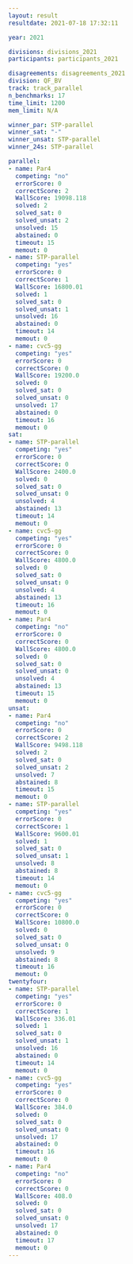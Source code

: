 ```yaml
---
layout: result
resultdate: 2021-07-18 17:32:11

year: 2021

divisions: divisions_2021
participants: participants_2021

disagreements: disagreements_2021
division: QF_BV
track: track_parallel
n_benchmarks: 17
time_limit: 1200
mem_limit: N/A

winner_par: STP-parallel
winner_sat: "-"
winner_unsat: STP-parallel
winner_24s: STP-parallel

parallel:
- name: Par4
  competing: "no"
  errorScore: 0
  correctScore: 2
  WallScore: 19098.118
  solved: 2
  solved_sat: 0
  solved_unsat: 2
  unsolved: 15
  abstained: 0
  timeout: 15
  memout: 0
- name: STP-parallel
  competing: "yes"
  errorScore: 0
  correctScore: 1
  WallScore: 16800.01
  solved: 1
  solved_sat: 0
  solved_unsat: 1
  unsolved: 16
  abstained: 0
  timeout: 14
  memout: 0
- name: cvc5-gg
  competing: "yes"
  errorScore: 0
  correctScore: 0
  WallScore: 19200.0
  solved: 0
  solved_sat: 0
  solved_unsat: 0
  unsolved: 17
  abstained: 0
  timeout: 16
  memout: 0
sat:
- name: STP-parallel
  competing: "yes"
  errorScore: 0
  correctScore: 0
  WallScore: 2400.0
  solved: 0
  solved_sat: 0
  solved_unsat: 0
  unsolved: 4
  abstained: 13
  timeout: 14
  memout: 0
- name: cvc5-gg
  competing: "yes"
  errorScore: 0
  correctScore: 0
  WallScore: 4800.0
  solved: 0
  solved_sat: 0
  solved_unsat: 0
  unsolved: 4
  abstained: 13
  timeout: 16
  memout: 0
- name: Par4
  competing: "no"
  errorScore: 0
  correctScore: 0
  WallScore: 4800.0
  solved: 0
  solved_sat: 0
  solved_unsat: 0
  unsolved: 4
  abstained: 13
  timeout: 15
  memout: 0
unsat:
- name: Par4
  competing: "no"
  errorScore: 0
  correctScore: 2
  WallScore: 9498.118
  solved: 2
  solved_sat: 0
  solved_unsat: 2
  unsolved: 7
  abstained: 8
  timeout: 15
  memout: 0
- name: STP-parallel
  competing: "yes"
  errorScore: 0
  correctScore: 1
  WallScore: 9600.01
  solved: 1
  solved_sat: 0
  solved_unsat: 1
  unsolved: 8
  abstained: 8
  timeout: 14
  memout: 0
- name: cvc5-gg
  competing: "yes"
  errorScore: 0
  correctScore: 0
  WallScore: 10800.0
  solved: 0
  solved_sat: 0
  solved_unsat: 0
  unsolved: 9
  abstained: 8
  timeout: 16
  memout: 0
twentyfour:
- name: STP-parallel
  competing: "yes"
  errorScore: 0
  correctScore: 1
  WallScore: 336.01
  solved: 1
  solved_sat: 0
  solved_unsat: 1
  unsolved: 16
  abstained: 0
  timeout: 14
  memout: 0
- name: cvc5-gg
  competing: "yes"
  errorScore: 0
  correctScore: 0
  WallScore: 384.0
  solved: 0
  solved_sat: 0
  solved_unsat: 0
  unsolved: 17
  abstained: 0
  timeout: 16
  memout: 0
- name: Par4
  competing: "no"
  errorScore: 0
  correctScore: 0
  WallScore: 408.0
  solved: 0
  solved_sat: 0
  solved_unsat: 0
  unsolved: 17
  abstained: 0
  timeout: 17
  memout: 0
---
```

